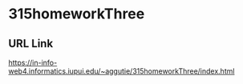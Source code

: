 # 315homeworkThree

## URL Link

https://in-info-web4.informatics.iupui.edu/~aggutie/315homeworkThree/index.html
